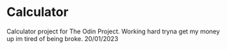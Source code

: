 # Calculator
Calculator project for The Odin Project.
Working hard tryna get my money up im tired of being broke. 20/01/2023